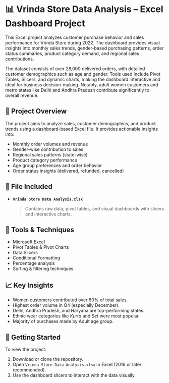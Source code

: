 # 📊 Vrinda Store Data Analysis – Excel Dashboard Project

This Excel project analyzes customer purchase behavior and sales performance for Vrinda Store during 2022. The dashboard provides visual insights into monthly sales trends, gender-based purchasing patterns, order status summaries, product category demand, and regional sales contributions.

The dataset consists of over 28,000 delivered orders, with detailed customer demographics such as age and gender. Tools used include Pivot Tables, Slicers, and dynamic charts, making the dashboard interactive and ideal for business decision-making. Notably, adult women customers and metro states like Delhi and Andhra Pradesh contribute significantly to overall revenue.

## 🧾 Project Overview

The project aims to analyze sales, customer demographics, and product trends using a dashboard-based Excel file. It provides actionable insights into:

- Monthly order volumes and revenue
- Gender-wise contribution to sales
- Regional sales patterns (state-wise)
- Product category performance
- Age group preferences and order behavior
- Order status insights (delivered, refunded, cancelled)

## 📁 File Included

- **`Vrinda Store Data Analysis.xlsx`**  
  > Contains raw data, pivot tables, and visual dashboards with slicers and interactive charts.

## 🔧 Tools & Techniques

- Microsoft Excel
- Pivot Tables & Pivot Charts
- Data Slicers
- Conditional Formatting
- Percentage analysis
- Sorting & filtering techniques

## 📈 Key Insights

- Women customers contributed over 60% of total sales.
- Highest order volume in Q4 (especially December).
- Delhi, Andhra Pradesh, and Haryana are top-performing states.
- Ethnic wear categories like *Kurta* and *Set* were most popular.
- Majority of purchases made by Adult age group.

## 🚀 Getting Started

To view the project:
1. Download or clone the repository.
2. Open `Vrinda Store Data Analysis.xlsx` in Excel (2016 or later recommended).
3. Use the dashboard slicers to interact with the data visually.
